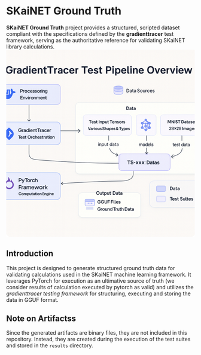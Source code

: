 # SKaiNET Ground Truth


**SKaiNET Ground Truth** project provides a structured, scripted dataset compliant with the specifications defined by the **gradienttracer** test framework, serving as the authoritative reference for validating SKaiNET library calculations.
![architecture-diagram.png](architecture-diagram.png)
## Introduction

This project is designed to generate structured ground truth data for validating calculations used in the SKaiNET machine learning framework. It leverages PyTorch for execution as an ultimative source of truth (we consider results of calculation executed by pytorch as valid) and utilizes the *gradienttracer testing framework* for structuring, executing and storing the data in GGUF format. 


## Note on Artifactss

Since the generated artifacts are binary files, they are not included in this repository. Instead, they are created during the execution of the test suites and stored in the `results` directory.
